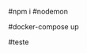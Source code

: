 #npm i
#nodemon

#docker-compose up

#teste
<!-- {
	"name": "Eder silva ribeiro",
	"email": "ederson_silvaribeiro@hotmail.com",
	"title": "em atraso",
	"value": 201,
	"since": "2020-11-01"
}
{
	"name": "Diego silva ribeiro",
	"email": "diego_silvaribeiro@hotmail.com",
	"title": "em atraso",
	"value": 202,
	"since": "2020-11-02"
},

{
	"name": "Cesar silva ribeiro",
	"email": "cesar_silvaribeiro@hotmail.com",
	"title": "em atraso",
	"value": 203,
	"since": "2020-11-03"
},
{
	"name": "Bruno silva ribeiro",
	"email": "bruno_silvaribeiro@hotmail.com",
	"title": "em atraso",
	"value": 204,
	"since": "2020-11-04"
},
{
	"name": "anderson silva ribeiro",
	"email": "anderson_silvaribeiro@hotmail.com",
	"title": "em atraso",
	"value": 205,
	"since": "2020-11-05"
} -->


